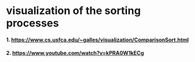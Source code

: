 # visualization of the sorting processes

#### 1. https://www.cs.usfca.edu/~galles/visualization/ComparisonSort.html

#### 2. https://www.youtube.com/watch?v=kPRA0W1kECg
